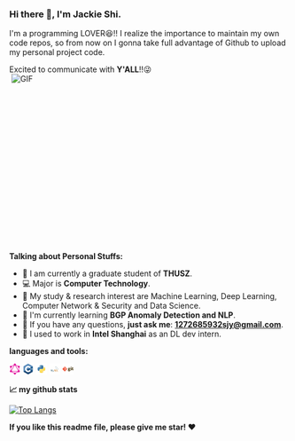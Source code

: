 ### Hi there 👋, I'm Jackie Shi.

I'm a programming LOVER:laughing:!! I realize the importance to maintain my own code repos, so from now on I gonna take full advantage of Github to upload my personal project code.

Excited to communicate with **Y'ALL**!!😜
<img align="right" alt="GIF" src="https://github.com/abhisheknaiidu/abhisheknaiidu/blob/master/code.gif?raw=true" width="500" height="320" />

**Talking about Personal Stuffs:**

- 🏫 I am currently a graduate student of **THUSZ**.
- 💻 Major is **Computer Technology**.
- :purple_heart: My study & research interest are Machine Learning, Deep Learning, Computer Network & Security and Data Science.
- 🌱 I'm currently learning **BGP Anomaly Detection and NLP**. 
- 💬 If you have any questions, **just ask me**: **1272685932sjy@gmail.com**.
- :briefcase:	I used to work in **Intel Shanghai** as an DL dev intern.

  

**languages and tools:**  

<code><img height="20" src="https://raw.githubusercontent.com/github/explore/5c058a388828bb5fde0bcafd4bc867b5bb3f26f3/topics/graphql/graphql.png"></code>
<code><img height="20" src="https://raw.githubusercontent.com/github/explore/80688e429a7d4ef2fca1e82350fe8e3517d3494d/topics/cpp/cpp.png"></code>
<code><img height="20" src="https://raw.githubusercontent.com/github/explore/80688e429a7d4ef2fca1e82350fe8e3517d3494d/topics/python/python.png"></code>
<code><img height="20" src="https://raw.githubusercontent.com/github/explore/80688e429a7d4ef2fca1e82350fe8e3517d3494d/topics/mysql/mysql.png"></code>
<code><img height="20" src="https://raw.githubusercontent.com/github/explore/80688e429a7d4ef2fca1e82350fe8e3517d3494d/topics/git/git.png"></code>

**📈 my github stats**

[![Top Langs](https://github-readme-stats.vercel.app/api/top-langs/?username=Jackie-shi&layout=compact)](https://github.com/Jackie-shi/github-readme-stats)

**If you like this readme file, please give me star! ❤️**
